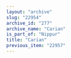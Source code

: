 ```yaml
---
layout: "archive"
slug: "22954"
archive_id: "277"
archive_name: "Carian"
is_part_of: "Nippur"
title: "Carian"
previous_item: "22957"
---
```

